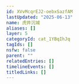 ```yaml
---
id: XVvMcqrEJ2-oebxSazfAM
lastUpdated: "2025-06-13"
name: 虎井沉城
aliases: []
layer: 5
categoryId: cat_1YBqIhJq
tagIds: []
nsfw: false
parent: ""
relatedEntries: []
timelineEvents: []
titledLinks: []
---
```


